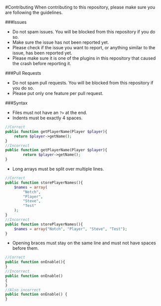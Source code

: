 #Contributing
When contributing to this repository, please make sure you are following the guidelines.

###Issues
- Do not spam issues. You will be blocked from this repository if you do so.
- Make sure the issue has not been reported yet.
- Please check if the issue you want to report, or anything similar to the issue, has been reported yet.
- Please make sure it is one of the plugins in this repository that caused the crash before reporting it.

###Pull Requests
- Do not spam pull requests. You will be blocked from this repository if you do so.
- Please put only one feature per pull request.

###Syntax
- Files must not have an `?>` at the end.
- Indents must be exactly 4 spaces.
```php
//Correct
public function getPlayerName(Player $player){
    return $player->getName();
}
//Incorrect
public function getPlayerName(Player $player){
        return $player->getName();
}
```
- Long arrays must be split over multiple lines.
```php
//Correct
public function storePlayerNames(){
    $names = array(
        "Notch",
        "Player",
        "Steve",
        "Test"
    );
}
//Incorrect
public function storePlayerNames(){
    $names = array("Notch", "Player", "Steve", "Test");
}
```
- Opening braces must stay on the same line and must not have spaces before them.
```php
//Correct
public function onEnable(){
}
//Incorrect
public function onEnable()
{
}
//Also incorrect
public function onEnable() {
}
